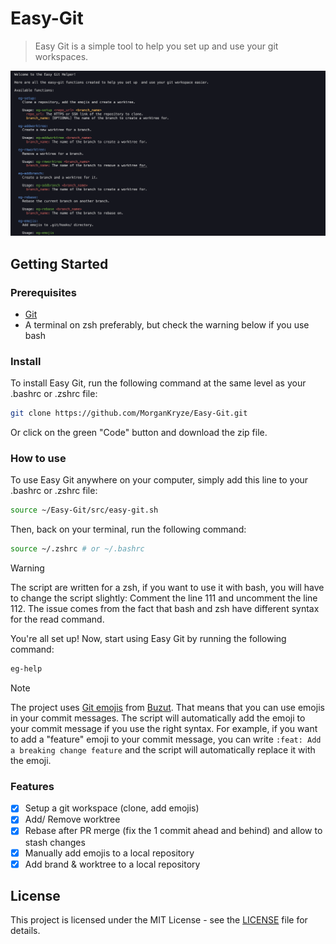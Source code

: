 # Easy-Git

> Easy Git is a simple tool to help you set up and use your git workspaces.

![Easy Git](src/assets/demo.png)

## Getting Started

### Prerequisites

- [Git](https://git-scm.com/downloads)
- A terminal on zsh preferably, but check the warning below if you use bash

### Install

To install Easy Git, run the following command at the same level as your .bashrc or .zshrc file:

```sh
git clone https://github.com/MorganKryze/Easy-Git.git
```

Or click on the green "Code" button and download the zip file.

### How to use

To use Easy Git anywhere on your computer, simply add this line to your .bashrc or .zshrc file:

```sh
source ~/Easy-Git/src/easy-git.sh
```

Then, back on your terminal, run the following command:

```sh
source ~/.zshrc # or ~/.bashrc
```

> [!WARNING]
> The script are written for a zsh, if you want to use it with bash, you will have to change the script slightly:
> Comment the line 111 and uncomment the line 112. The issue comes from the fact that bash and zsh have different syntax for the read command.

You're all set up! Now, start using Easy Git by running the following command:

```sh
eg-help
```

> [!NOTE]
> The project uses [Git emojis](https://github.com/Buzut/git-emojis-hook) from [Buzut](https://github.com/Buzut). That means that you can use emojis in your commit messages. The script will automatically add the emoji to your commit message if you use the right syntax. For example, if you want to add a "feature" emoji to your commit message, you can write `:feat: Add a breaking change feature` and the script will automatically replace it with the emoji.

### Features

- [x] Setup a git workspace (clone, add emojis)
- [x] Add/ Remove worktree
- [x] Rebase after PR merge (fix the 1 commit ahead and behind) and allow to stash changes
- [x] Manually add emojis to a local repository
- [x] Add brand & worktree to a local repository

## License

This project is licensed under the MIT License - see the [LICENSE](LICENSE) file for details.
